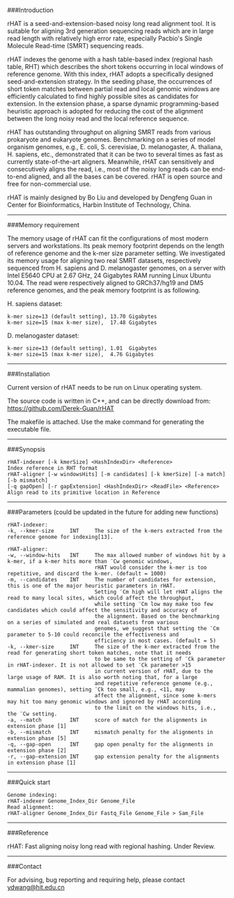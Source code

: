 ###Introduction

rHAT is a seed-and-extension-based noisy long read alignment tool. It is suitable for aligning 3rd generation sequencing reads which are in large read length with relatively high error rate, especially Pacbio's Single Molecule Read-time (SMRT) sequencing reads. 

rHAT indexes the genome with a hash table-based index (regional hash table, RHT) which describes the short tokens occurring in local windows of reference genome. With this index, rHAT adopts a specifically designed seed-and-extension strategy. In the seeding phase, the occurrences of short token matches between partial read and local genomic windows are efficiently calculated to find highly possible sites as candidates for extension. In the extension phase, a sparse dynamic programming-based heuristic approach is adopted for reducing the cost of the alignment between the long noisy read and the local reference sequence. 

rHAT has outstanding throughput on aligning SMRT reads from various prokaryote and eukaryote genomes. Benchmarking on a series of model organism genomes, e.g., E. coli, S. cerevisiae, D. melanogaster, A. thaliana, H. sapiens, etc., demonstrated that it can be two to several times as fast as currently state-of-the-art aligners. Meanwhile, rHAT can sensitively and consecutively aligns the read, i.e., most of the noisy long reads can be end-to-end aligned, and all the bases can be covered.
rHAT is open source and free for non-commercial use.

rHAT is mainly designed by Bo Liu and developed by Dengfeng Guan in Center for Bioinformatics, Harbin Institute of Technology, China.

---

###Memory requirement

The memory usage of rHAT can fit the configurations of most modern servers and workstations. Its peak memory footprint depends on the length of reference genome and the k-mer size parameter setting. We investigated its memory usage for aligning two real SMRT datasets, respectively sequenced from H. sapiens and D. melanogaster genomes, on a server with Intel E5640 CPU at 2.67 GHz, 24 Gigabytes RAM running Linux Ubuntu 10.04. The read were respectively aligned to GRCh37/hg19 and DM5 reference genomes, and the peak memory footprint is as following.

H. sapiens dataset:
```
k-mer size=13 (default setting), 13.70 Gigabytes 
k-mer size=15 (max k-mer size),  17.48 Gigabytes 
```
D. melanogaster dataset:
```
k-mer size=13 (default setting), 1.01  Gigabytes 
k-mer size=15 (max k-mer size),  4.76 Gigabytes 
```

---

###Installation

Current version of rHAT needs to be run on Linux operating system.

The source code is written in C++, and can be directly download from: https://github.com/Derek-Guan/rHAT

The makefile is attached. Use the make command for generating the executable file.

---

###Synopsis
```
rHAT-indexer [-k kmerSize] <HashIndexDir> <Reference>
Index reference in RHT format
rHAT-aligner [-w windowsHits] [-m candidates] [-k kmerSize] [-a match] [-b mismatch]
[-q gapOpen] [-r gapExtension] <HashIndexDir> <ReadFile> <Reference>
Align read to its primitive location in Reference
```

---

###Parameters (could be updated in the future for adding new functions)
```
rHAT-indexer:
-k, --kmer-size		INT		The size of the k-mers extracted from the reference genome for indexing[13].

rHAT-aligner:
-w, --window-hits	INT		The max allowed number of windows hit by a k-mer, if a k-mer hits more than ¨Cw genomic windows, 
                            rHAT would consider the k-mer is too repetitive, and discard the k-mer. (default = 1000)
-m, --candidates	INT		The number of candidates for extension, this is one of the major heuristic parameters in rHAT. 
                            Setting ¨Cm high will let rHAT aligns the read to many local sites, which could affect the throughput, 
                            while setting ¨Cm low may make too few candidates which could affect the sensitivity and accuracy of 
                            the alignment. Based on the benchmarking on a series of simulated and real datasets from various 
                            genomes, we suggest that setting the ¨Cm parameter to 5-10 could reconcile the effectiveness and 
                            efficiency in most cases. (default = 5)
-k, --kmer-size		INT		The size of the k-mer extracted from the read for generating short token matches, note that it needs 
                            to be same to the setting of ¨Ck parameter in rHAT-indexer. It is not allowed to set ¨Ck parameter >15
                            in current version of rHAT, due to the large usage of RAM. It is also worth noting that, for a large 
                            and repetitive reference genome (e.g., mammalian genomes), setting ¨Ck too small, e.g., <11, may 
                            affect the alignment, since some k-mers may hit too many genomic windows and ignored by rHAT according
                            to the limit on the windows hits, i.e., the ¨Cw setting. 
-a, --match		    INT		score of match for the alignments in extension phase [1]
-b, --mismatch		INT		mismatch penalty for the alignments in extension phase [5]
-q, --gap-open		INT		gap open penalty for the alignments in extension phase [2]
-r, --gap-extension	INT		gap extension penalty for the alignments in extension phase [1]
```

------------------------------------------------------------------------------------------------

###Quick start
```
Genome indexing:
rHAT-indexer Genome_Index_Dir Genome_File
Read alignment:
rHAT-aligner Genome_Index_Dir Fastq_File Genome_File > Sam_File
```
---

###Reference

rHAT: Fast aligning noisy long read with regional hashing. Under Review.

---

###Contact

For advising, bug reporting and requiring help, please contact ydwang@hit.edu.cn
